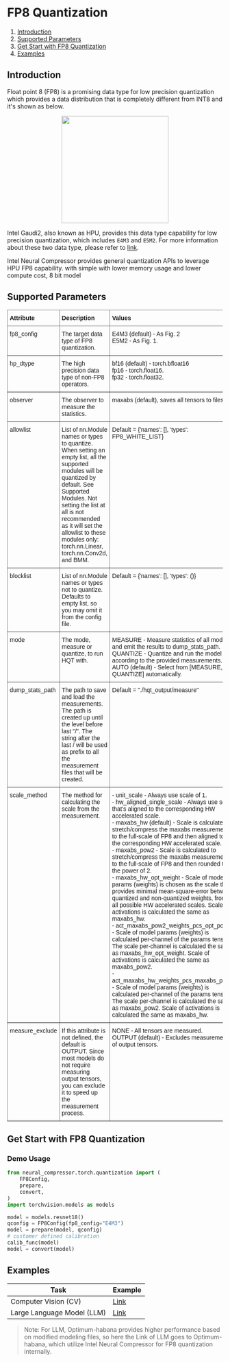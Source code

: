 FP8 Quantization
=======

1. [Introduction](#introduction)
2. [Supported Parameters](#supported-parameters)
3. [Get Start with FP8 Quantization](#get-start-with-fp8-quantization)
4. [Examples](#examples)  

## Introduction

Float point 8 (FP8) is a promising data type for low precision quantization which provides a data distribution that is completely different from INT8 and it's shown as below.

<div align="center">
    <img src="./imgs/fp8_dtype.png" height="250"/>
</div>

Intel Gaudi2, also known as HPU, provides this data type capability for low precision quantization, which includes `E4M3` and `E5M2`. For more information about these two data type, please refer to [link](https://arxiv.org/abs/2209.05433).

Intel Neural Compressor provides general quantization APIs to leverage HPU FP8 capability. with simple  with lower memory usage and lower compute cost, 8 bit model

## Supported Parameters

<style type="text/css">
.tg  {border-collapse:collapse;border-spacing:0;}
.tg td{border-color:black;border-style:solid;border-width:1px;font-family:Arial, sans-serif;font-size:14px;
  overflow:hidden;padding:10px 5px;word-break:normal;}
.tg th{border-color:black;border-style:solid;border-width:1px;font-family:Arial, sans-serif;font-size:14px;
  font-weight:normal;overflow:hidden;padding:10px 5px;word-break:normal;}
.tg .tg-fymr{border-color:inherit;font-weight:bold;text-align:left;vertical-align:top}
.tg .tg-0pky{border-color:inherit;text-align:left;vertical-align:top}
</style>
<table class="tg"><thead>
  <tr>
    <th class="tg-fymr">Attribute</th>
    <th class="tg-fymr">Description</th>
    <th class="tg-fymr">Values</th>
  </tr></thead>
<tbody>
  <tr>
    <td class="tg-0pky">fp8_config</td>
    <td class="tg-0pky">The target data type of FP8 quantization.</td>
    <td class="tg-0pky">E4M3 (default) - As Fig. 2<br>E5M2 - As Fig. 1.</td>
  </tr>
  <tr>
    <td class="tg-0pky">hp_dtype</td>
    <td class="tg-0pky">The high precision data type of non-FP8 operators.</td>
    <td class="tg-0pky">bf16 (default) - torch.bfloat16<br>fp16 - torch.float16.<br>fp32 - torch.float32.</td>
  </tr>
  <tr>
    <td class="tg-0pky">observer</td>
    <td class="tg-0pky">The observer to measure the statistics.</td>
    <td class="tg-0pky">maxabs (default), saves all tensors to files.</td>
  </tr>
  <tr>
    <td class="tg-0pky">allowlist</td>
    <td class="tg-0pky">List of nn.Module names or types to quantize. When setting an empty list, all the supported modules will be quantized by default. See Supported Modules. Not setting the list at all is not recommended as it will set the allowlist to these modules only: torch.nn.Linear, torch.nn.Conv2d, and BMM.</td>
    <td class="tg-0pky">Default = {'names': [], 'types': <span title=["Matmul","Linear","FalconLinear","KVCache","Conv2d","LoRACompatibleLinear","LoRACompatibleConv","Softmax","ModuleFusedSDPA","LinearLayer","LinearAllreduce","ScopedLinearAllReduce","LmHeadLinearAllreduce"]>FP8_WHITE_LIST}</span></td>
  </tr>
  <tr>
    <td class="tg-0pky">blocklist</td>
    <td class="tg-0pky">List of nn.Module names or types not to quantize. Defaults to empty list, so you may omit it from the config file.</td>
    <td class="tg-0pky">Default = {'names': [], 'types': ()}</td>
  </tr>
  <tr>
    <td class="tg-0pky">mode</td>
    <td class="tg-0pky">The mode, measure or quantize, to run HQT with.</td>
    <td class="tg-0pky">MEASURE - Measure statistics of all modules and emit the results to dump_stats_path.<br>QUANTIZE - Quantize and run the model according to the provided measurements.<br>AUTO (default) - Select from [MEASURE, QUANTIZE] automatically.</td>
  </tr>
  <tr>
    <td class="tg-0pky">dump_stats_path</td>
    <td class="tg-0pky">The path to save and load the measurements. The path is created up until the level before last "/". The string after the last / will be used as prefix to all the measurement files that will be created.</td>
    <td class="tg-0pky">Default = "./hqt_output/measure"</td>
  </tr>
  <tr>
    <td class="tg-0pky">scale_method</td>
    <td class="tg-0pky">The method for calculating the scale from the measurement.</td>
    <td class="tg-0pky">- unit_scale - Always use scale of 1.<br>- hw_aligned_single_scale - Always use scale that's aligned to the corresponding HW accelerated scale.<br>- maxabs_hw (default) - Scale is calculated to stretch/compress the maxabs measurement to the full-scale of FP8 and then aligned to the corresponding HW accelerated scale.<br>- maxabs_pow2 - Scale is calculated to stretch/compress the maxabs measurement to the full-scale of FP8 and then rounded to the power of 2.<br>- maxabs_hw_opt_weight - Scale of model params (weights) is chosen as the scale that provides minimal mean-square-error between quantized and non-quantized weights, from all possible HW accelerated scales. Scale of activations is calculated the same as maxabs_hw.<br>- act_maxabs_pow2_weights_pcs_opt_pow2 - Scale of model params (weights) is calculated per-channel of the params tensor. The scale per-channel is calculated the same as maxabs_hw_opt_weight. Scale of activations is calculated the same as maxabs_pow2.<br>- act_maxabs_hw_weights_pcs_maxabs_pow2 - Scale of model params (weights) is calculated per-channel of the params tensor. The scale per-channel is calculated the same as maxabs_pow2. Scale of activations is calculated the same as maxabs_hw.</td>
  </tr>
  <tr>
    <td class="tg-0pky">measure_exclude</td>
    <td class="tg-0pky">If this attribute is not defined, the default is OUTPUT. Since most models do not require measuring output tensors, you can exclude it to speed up the measurement process.</td>
    <td class="tg-0pky">NONE - All tensors are measured.<br>OUTPUT (default) - Excludes measurement of output tensors.</td>
  </tr>
</tbody></table>

## Get Start with FP8 Quantization

### Demo Usage

```python
from neural_compressor.torch.quantization import (
    FP8Config,
    prepare,
    convert,
)
import torchvision.models as models

model = models.resnet18()
qconfig = FP8Config(fp8_config="E4M3")
model = prepare(model, qconfig)
# customer defined calibration
calib_func(model)
model = convert(model)
```

## Examples

| Task                 | Example |
|----------------------|---------|
| Computer Vision (CV)      |    [Link](../../examples/3.x_api/pytorch/cv/fp8_quant/)     |
| Large Language Model (LLM) |    [Link](https://github.com/HabanaAI/optimum-habana-fork/tree/habana-main/examples/text-generation#running-with-fp8)     |

> Note: For LLM, Optimum-habana provides higher performance based on modified modeling files, so here the Link of LLM goes to Optimum-habana, which utilize Intel Neural Compressor for FP8 quantization internally.
